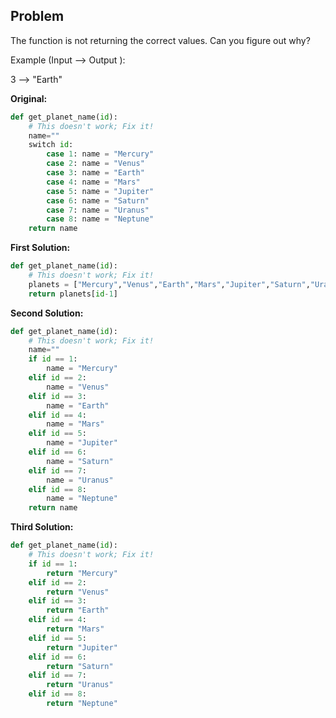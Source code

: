 ## Problem

The function is not returning the correct values. Can you figure out why?

Example (Input --> Output ):

3 --> "Earth"

**Original:**

```python
def get_planet_name(id):
    # This doesn't work; Fix it!
    name=""
    switch id:
        case 1: name = "Mercury"
        case 2: name = "Venus"
        case 3: name = "Earth"
        case 4: name = "Mars"
        case 5: name = "Jupiter"
        case 6: name = "Saturn"
        case 7: name = "Uranus"
        case 8: name = "Neptune"
    return name
```

**First Solution:**

```python
def get_planet_name(id):
    # This doesn't work; Fix it!
    planets = ["Mercury","Venus","Earth","Mars","Jupiter","Saturn","Uranus","Neptune"]
    return planets[id-1]
```

**Second Solution:**

```python
def get_planet_name(id):
    # This doesn't work; Fix it!
    name=""
    if id == 1:
        name = "Mercury"
    elif id == 2:
        name = "Venus"
    elif id == 3:
        name = "Earth"
    elif id == 4:
        name = "Mars"
    elif id == 5:
        name = "Jupiter"
    elif id == 6:
        name = "Saturn"
    elif id == 7:
        name = "Uranus"
    elif id == 8:
        name = "Neptune"
    return name
```

**Third Solution:**

```python
def get_planet_name(id):
    # This doesn't work; Fix it!
    if id == 1:
        return "Mercury"
    elif id == 2:
        return "Venus"
    elif id == 3:
        return "Earth"
    elif id == 4:
        return "Mars"
    elif id == 5:
        return "Jupiter"
    elif id == 6:
        return "Saturn"
    elif id == 7:
        return "Uranus"
    elif id == 8:
        return "Neptune"
```
